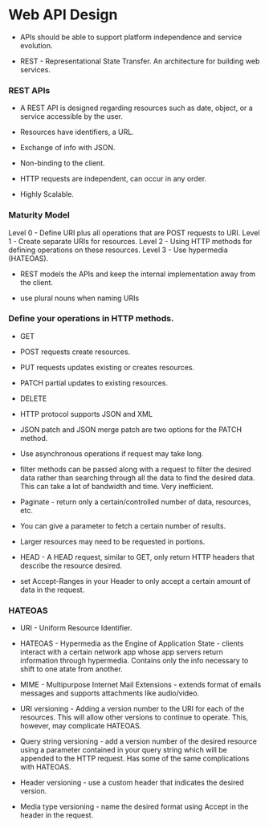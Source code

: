 # Web API Design



- APIs should be able to support platform independence and service evolution.

- REST - Representational State Transfer. An architecture for building web services.

### REST APIs

- A REST API is designed regarding resources such as date, object, or a service accessible by the user.

- Resources have identifiers, a URL.

- Exchange of info with JSON.

- Non-binding to the client.

- HTTP requests are independent, can occur in any order. 

- Highly Scalable.

### Maturity Model

Level 0 - Define URI plus all operations that are POST requests to URI.
Level 1 - Create separate URIs for resources.
Level 2 - Using HTTP methods for defining operations on these resources.
Level 3 - Use hypermedia (HATEOAS).

- REST models the APIs and keep the internal implementation away from the client.

- use plural nouns when naming URIs

### Define your operations in HTTP methods.

- GET
- POST requests create resources. 
- PUT requests updates existing or creates resources.
- PATCH partial updates to existing resources.
- DELETE

- HTTP protocol supports JSON and XML

- JSON patch and JSON merge patch are two options for the PATCH method.

- Use asynchronous operations if request may take long.

- filter methods can be passed along with a request to filter the desired data rather than searching through all the data to find the desired data. This can take a lot of bandwidth and time. Very inefficient.

- Paginate - return only a certain/controlled number of data, resources, etc.
- You can give a parameter to fetch a certain number of results.

- Larger resources may need to be requested in portions.
- HEAD - A HEAD request, similar to GET, only return HTTP headers that describe the resource desired.
- set Accept-Ranges in your Header to only accept a certain amount of data in the request.

### HATEOAS 

- URI - Uniform Resource Identifier.

- HATEOAS - Hypermedia as the Engine of Application State - clients interact with a certain network app whose app servers return information through hypermedia. Contains only the info necessary to shift to one atate from another.

- MIME - Multipurpose Internet Mail Extensions - extends format of emails messages and supports attachments like audio/video.

- URI versioning - Adding a version number to the URI for each of the resources. This will allow other versions to continue to operate. This, however, may complicate HATEOAS.

- Query string versioning - add a version number of the desired resource using a parameter contained in your query string which will be appended to the HTTP request. Has some of the same complications with HATEOAS.

- Header versioning - use a custom header that indicates the desired version.

- Media type versioning - name the desired format using Accept in the header in the request.

